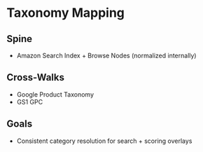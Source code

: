 # Taxonomy Mapping

## Spine
- Amazon Search Index + Browse Nodes (normalized internally)

## Cross-Walks
- Google Product Taxonomy
- GS1 GPC

## Goals
- Consistent category resolution for search + scoring overlays


